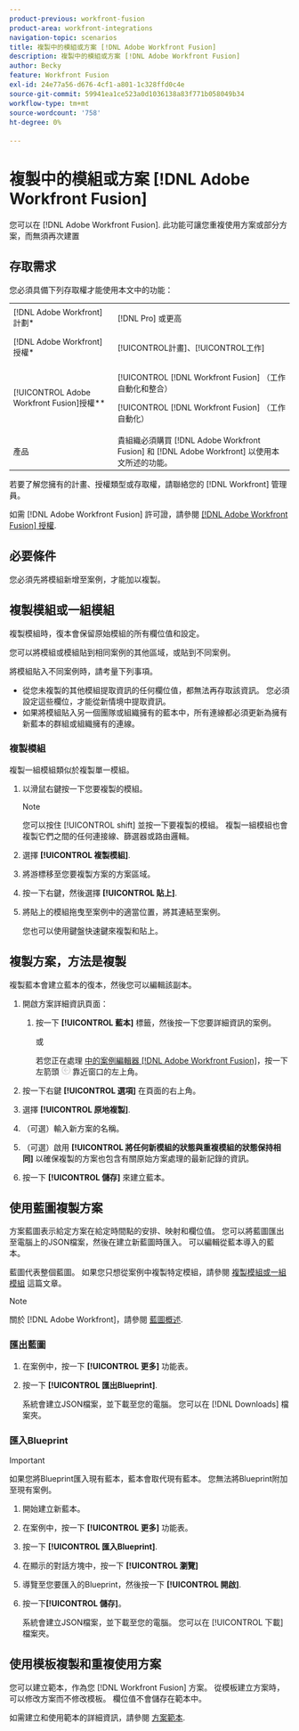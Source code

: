 ```yaml
---
product-previous: workfront-fusion
product-area: workfront-integrations
navigation-topic: scenarios
title: 複製中的模組或方案 [!DNL Adobe Workfront Fusion]
description: 複製中的模組或方案 [!DNL Adobe Workfront Fusion]
author: Becky
feature: Workfront Fusion
exl-id: 24e77a56-d676-4cf1-a801-1c328ffd0c4e
source-git-commit: 59941ea1ce523a0d1036138a83f771b058049b34
workflow-type: tm+mt
source-wordcount: '758'
ht-degree: 0%

---
```


# 複製中的模組或方案 [!DNL Adobe Workfront Fusion]

您可以在 [!DNL Adobe Workfront Fusion]. 此功能可讓您重複使用方案或部分方案，而無須再次建置

## 存取需求

您必須具備下列存取權才能使用本文中的功能：

<table style="table-layout:auto">  
 <col> 
 <col> 
 <tbody> 
  <tr> 
    <td role="rowheader">[!DNL Adobe Workfront] 計劃*</td> 
   <td> <p>[!DNL Pro] 或更高</p> </td> 
  </tr> 
  <tr data-mc-conditions=""> 
   <td role="rowheader">[!DNL Adobe Workfront] 授權*</td> 
   <td> <p>[!UICONTROL計畫]、[!UICONTROL工作]</p> </td> 
  </tr> 
  <tr> 
   <td role="rowheader">[!UICONTROL Adobe Workfront Fusion]授權**</td> 
  <td> <p>[!UICONTROL [!DNL Workfront Fusion] （工作自動化和整合） </p><p>[!UICONTROL [!DNL Workfront Fusion] （工作自動化） </p>  </td>    </tr> 
  </tr> 
  <tr> 
   <td role="rowheader">產品</td> 
   <td>貴組織必須購買 [!DNL Adobe Workfront Fusion] 和 [!DNL Adobe Workfront] 以使用本文所述的功能。</td> 
  </tr>
 </tbody> 
</table>

若要了解您擁有的計畫、授權類型或存取權，請聯絡您的 [!DNL Workfront] 管理員。

如需 [!DNL Adobe Workfront Fusion] 許可證，請參閱 [[!DNL Adobe Workfront Fusion] 授權](../../workfront-fusion/get-started/license-automation-vs-integration.md).

## 必要條件

您必須先將模組新增至案例，才能加以複製。

## 複製模組或一組模組

複製模組時，復本會保留原始模組的所有欄位值和設定。

您可以將模組或模組貼到相同案例的其他區域，或貼到不同案例。

將模組貼入不同案例時，請考量下列事項。

<!--
  <li data-mc-conditions="QuicksilverOrClassic.Draft mode"> <p>If you paste the modules into another scenario, any fields that pull information from a module that you did not copy must be set to pull information from a module in the new scenario.</p> </li>
  -->

* 從您未複製的其他模組提取資訊的任何欄位值，都無法再存取該資訊。 您必須設定這些欄位，才能從新情境中提取資訊。
* 如果將模組貼入另一個團隊或組織擁有的藍本中，所有連線都必須更新為擁有新藍本的群組或組織擁有的連線。

### 複製模組

複製一組模組類似於複製單一模組。

1. 以滑鼠右鍵按一下您要複製的模組。

   >[!NOTE]
   >
   >您可以按住 [!UICONTROL shift] 並按一下要複製的模組。 複製一組模組也會複製它們之間的任何連接線、篩選器或路由邏輯。

1. 選擇 **[!UICONTROL 複製模組]**.
1. 將游標移至您要複製方案的方案區域。
1. 按一下右鍵，然後選擇 **[!UICONTROL 貼上]**.
1. 將貼上的模組拖曳至案例中的適當位置，將其連結至案例。

   您也可以使用鍵盤快速鍵來複製和貼上。

## 複製方案，方法是複製

複製藍本會建立藍本的復本，然後您可以編輯該副本。

1. 開啟方案詳細資訊頁面：

   1. 按一下 **[!UICONTROL 藍本]** 標籤，然後按一下您要詳細資訊的案例。

      或

      若您正在處理 [中的案例編輯器 [!DNL Adobe Workfront Fusion]](../../workfront-fusion/scenarios/scenario-editor.md)，按一下左箭頭 ![](assets/exit-editing-arrow.png) 靠近窗口的左上角。

1. 按一下右鍵 **[!UICONTROL 選項]** 在頁面的右上角。
1. 選擇 **[!UICONTROL 原地複製]**.
1. （可選）輸入新方案的名稱。
1. （可選）啟用 **[!UICONTROL 將任何新模組的狀態與重複模組的狀態保持相同]** 以確保複製的方案也包含有關原始方案處理的最新記錄的資訊。
1. 按一下 **[!UICONTROL 儲存]** 來建立藍本。

## 使用藍圖複製方案

方案藍圖表示給定方案在給定時間點的安排、映射和欄位值。 您可以將藍圖匯出至電腦上的JSON檔案，然後在建立新藍圖時匯入。 可以編輯從藍本導入的藍本。

藍圖代表整個藍圖。 如果您只想從案例中複製特定模組，請參閱 [複製模組或一組模組](#copy-a-module-or-a-group-of-modules) 這篇文章。

>[!NOTE]
>
>關於 [!DNL Adobe Workfront]，請參閱 [藍圖概述](../../administration-and-setup/blueprints/blueprints-overview.md).

### 匯出藍圖

1. 在案例中，按一下 **[!UICONTROL 更多]** 功能表。
1. 按一下 **[!UICONTROL 匯出Blueprint]**.

   系統會建立JSON檔案，並下載至您的電腦。 您可以在 [!DNL Downloads] 檔案夾。

### 匯入Blueprint

>[!IMPORTANT]
>
>如果您將Blueprint匯入現有藍本，藍本會取代現有藍本。 您無法將Blueprint附加至現有案例。

1. 開始建立新藍本。
1. 在案例中，按一下 **[!UICONTROL 更多]** 功能表。
1. 按一下 **[!UICONTROL 匯入Blueprint]**.
1. 在顯示的對話方塊中，按一下 **[!UICONTROL 瀏覽]**
1. 導覽至您要匯入的Blueprint，然後按一下 **[!UICONTROL 開啟]**.
1. 按一下&#x200B;**[!UICONTROL 儲存]**。

   系統會建立JSON檔案，並下載至您的電腦。 您可以在 [!UICONTROL 下載] 檔案夾。

## 使用模板複製和重複使用方案

您可以建立範本，作為您 [!DNL Workfront Fusion] 方案。 從模板建立方案時，可以修改方案而不修改模板。 欄位值不會儲存在範本中。

如需建立和使用範本的詳細資訊，請參閱 [方案範本](../../workfront-fusion/scenarios/templates/fusion-templates.md).
